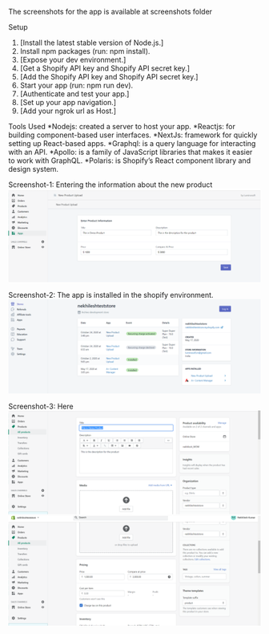The screenshots for the app is available at screenshots folder

Setup
1. [Install the latest stable version of Node.js.]
2. Install npm packages (run: npm install).
3. [Expose your dev environment.]
4. [Get a Shopify API key and Shopify API secret key.]
5. [Add the Shopify API key and Shopify API secret key.]
6. Start your app (run: npm run dev).
7. [Authenticate and test your app.]
8. [Set up your app navigation.]
9. [Add your ngrok url as Host.]


Tools Used
*Nodejs: created a server to host your app.
*Reactjs: for building component-based user interfaces. 
*NextJs: framework for quickly setting up React-based apps.
*Graphql: is a query language for interacting with an API. 
*Apollo: is a family of JavaScript libraries that makes it easier to work with GraphQL.
*Polaris: is Shopify’s React component library and design system. 

Screenshot-1: Entering the information about the new product
<img src="https://github.com/nikerocker/Add-NewProductApp/blob/main/Screenshots/1.png" alt="Demo">

Screenshot-2: The app is installed in the shopify environment.
<img src="https://github.com/nikerocker/Add-NewProductApp/blob/main/Screenshots/2.png" alt="Demo">

Screenshot-3: Here 
<img src="https://github.com/nikerocker/Add-NewProductApp/blob/main/Screenshots/3.png" alt="Demo">
<img src="https://github.com/nikerocker/Add-NewProductApp/blob/main/Screenshots/4.png" alt="Demo">
